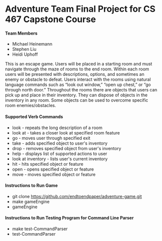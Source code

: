 # Adventure Team Final Project for CS 467 Capstone Course

#### Team Members
* Michael Heinemann
* Stephen Liu
* Heidi Uphoff

This is an escape game. Users will be placed in a starting room and must navigate through the maze of rooms to the end room. Within each room users will be presented with descriptions, options, and sometimes an enemy or obstacle to defeat. Users interact with the rooms using natural language commands such as “look out window,” “open up chest,” or “go through north door.” Throughout the rooms there are objects that users can pick up and place in their inventory. They can dispose of objects in the inventory in any room. Some objects can be used to overcome specific room enemies/obstacles.

#### Supported Verb Commands 
* look - repeats the long description of a room
* look at - takes a closer look at specified room feature
* go - moves user through specified exit
* take - adds specified object to user's inventory
* drop - removes specified object from user's inventory
* help - displays list of supported actions to user
* look at inventory - lists user's current inventory
* hit - hits specified object or feature
* open - opens specified object or feature
* move - moves specified object or feature 

#### Instructions to Run Game
* git clone https://github.com/endtoendpaper/adventure-game.git
* make gameEngine 
* gameEngine

#### Instructions to Run Testing Program for Command Line Parser 
* make test-CommandParser
* test-CommandParser
